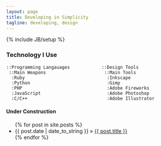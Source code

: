 ```yaml
---
layout: page
title: Developing in Simplicity
tagline: developing, design
---
```

{% include JB/setup %}

### Technology I Use
		
	::Programming Langauages			::Design Tools
	 ::Main Weapons						 ::Main Tools
	  :Ruby								  :Inkscape
	  :Python							  :Gimp
	  :PHP								  :Adobe Fireworks
	  :JavaScript						  :Adobe Photoshop
	  :C/C++							  :Adobe Illustrator

#### Under Construction
	

<ul class="posts">
  {% for post in site.posts %}
    <li><span>{{ post.date | date_to_string }}</span> &raquo; <a href="{{ BASE_PATH }}{{ post.url }}">{{ post.title }}</a></li>
  {% endfor %}
</ul>



